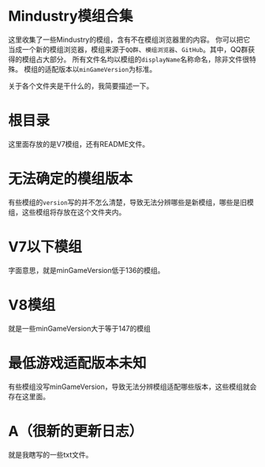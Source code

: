 # Mindustry模组合集
这里收集了一些Mindustry的模组，含有不在模组浏览器里的内容。
你可以把它当成一个新的模组浏览器，模组来源于`QQ群`、`模组浏览器`、`GitHub`。其中，QQ群获得的模组占大部分。
所有文件名均以模组的`displayName`名称命名，除非文件很特殊。
模组的适配版本以`minGameVersion`为标准。

关于各个文件夹是干什么的，我简要描述一下。
# 根目录
这里面存放的是V7模组，还有README文件。

# 无法确定的模组版本
有些模组的`version`写的并不怎么清楚，导致无法分辨哪些是新模组，哪些是旧模组，这些模组将存放在这个文件夹内。

# V7以下模组
字面意思，就是minGameVersion低于136的模组。

# V8模组
就是一些minGameVersion大于等于147的模组

# 最低游戏适配版本未知
有些模组没写minGameVersion，导致无法分辨模组适配哪些版本，这些模组就会存在这里面。

# A（很新的更新日志）
就是我瞎写的一些txt文件。
